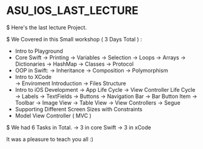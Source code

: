 # ASU_IOS_LAST_LECTURE

$ Here's the last lecture Project.

$ We Covered in this Small workshop ( 3 Days Total ) :
 * Intro to Playground
 * Core Swift
  -> Printing
  -> Variables
  -> Selection
  -> Loops
  -> Arrays
  -> Dictionaries
  -> HashMap
  -> Classes
  -> Protocol
* OOP in Swift:
  -> Inheritance
  -> Composition
  -> Polymorphism
* Intro to XCode  
  -> Enviroment Introduction
  -> Files Structure
* Intro to iOS Development
  -> App Life Cycle
  -> View Controller Life Cycle
  -> Labels
  -> TextFields
  -> Buttons
  -> Navigation Bar
  -> Bar Button Item
  -> Toolbar
  -> Image View
  -> Table View
  -> View Controllers
  -> Segue
* Supporting Different Screen Sizes with Constraints
* Model View Controller ( MVC )

$ We had 6 Tasks in Total.
  -> 3 in core Swift
  -> 3 in xCode
  
 It was a pleasure to teach you all :)
